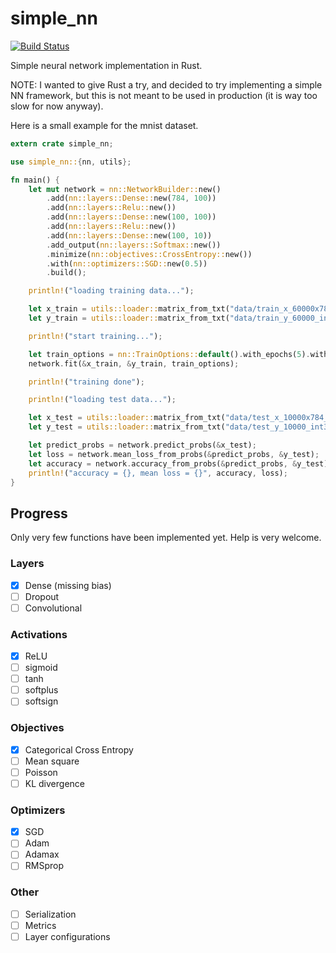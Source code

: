 # simple_nn
[![Build Status](https://travis-ci.org/tuvistavie/rust-simple-nn.svg?branch=master)](https://travis-ci.org/tuvistavie/rust-simple-nn)

Simple neural network implementation in Rust.

NOTE: I wanted to give Rust a try, and decided to try implementing a simple NN framework,
but this is not meant to be used in production (it is way too slow for now anyway).

Here is a small example for the mnist dataset.

```rust
extern crate simple_nn;

use simple_nn::{nn, utils};

fn main() {
    let mut network = nn::NetworkBuilder::new()
        .add(nn::layers::Dense::new(784, 100))
        .add(nn::layers::Relu::new())
        .add(nn::layers::Dense::new(100, 100))
        .add(nn::layers::Relu::new())
        .add(nn::layers::Dense::new(100, 10))
        .add_output(nn::layers::Softmax::new())
        .minimize(nn::objectives::CrossEntropy::new())
        .with(nn::optimizers::SGD::new(0.5))
        .build();

    println!("loading training data...");

    let x_train = utils::loader::matrix_from_txt("data/train_x_60000x784_float32.txt").unwrap().transform(|v: f64| v / 255.0);
    let y_train = utils::loader::matrix_from_txt("data/train_y_60000_int32.txt").unwrap().to_one_hot(10);

    println!("start training...");

    let train_options = nn::TrainOptions::default().with_epochs(5).with_batch_size(256);
    network.fit(&x_train, &y_train, train_options);

    println!("training done");

    println!("loading test data...");

    let x_test = utils::loader::matrix_from_txt("data/test_x_10000x784_float32.txt").unwrap().transform(|v: f64| v / 255.0);
    let y_test = utils::loader::matrix_from_txt("data/test_y_10000_int32.txt").unwrap().to_one_hot(10);

    let predict_probs = network.predict_probs(&x_test);
    let loss = network.mean_loss_from_probs(&predict_probs, &y_test);
    let accuracy = network.accuracy_from_probs(&predict_probs, &y_test);
    println!("accuracy = {}, mean loss = {}", accuracy, loss);
}
```

## Progress

Only very few functions have been implemented yet.
Help is very welcome.

### Layers

- [x] Dense (missing bias)
- [ ] Dropout
- [ ] Convolutional

### Activations

- [x] ReLU
- [ ] sigmoid
- [ ] tanh
- [ ] softplus
- [ ] softsign

### Objectives

- [x] Categorical Cross Entropy
- [ ] Mean square
- [ ] Poisson
- [ ] KL divergence

### Optimizers

- [x] SGD
- [ ] Adam
- [ ] Adamax
- [ ] RMSprop

### Other

- [ ] Serialization
- [ ] Metrics
- [ ] Layer configurations
